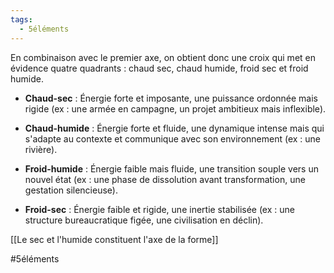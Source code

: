 ```yaml
---
tags:
  - 5éléments
---
```

En combinaison avec le premier axe, on obtient donc une croix qui met en évidence quatre quadrants : chaud sec, chaud humide, froid sec et froid humide.

- **Chaud-sec** : Énergie forte et imposante, une puissance ordonnée mais rigide (ex : une armée en campagne, un projet ambitieux mais inflexible).

- **Chaud-humide** : Énergie forte et fluide, une dynamique intense mais qui s'adapte au contexte et communique avec son environnement (ex : une rivière).

- **Froid-humide** : Énergie faible mais fluide, une transition souple vers un nouvel état (ex : une phase de dissolution avant transformation, une gestation silencieuse).

- **Froid-sec** : Énergie faible et rigide, une inertie stabilisée (ex : une structure bureaucratique figée, une civilisation en déclin).

[[Le sec et l'humide constituent l'axe de la forme]]

#5éléments 